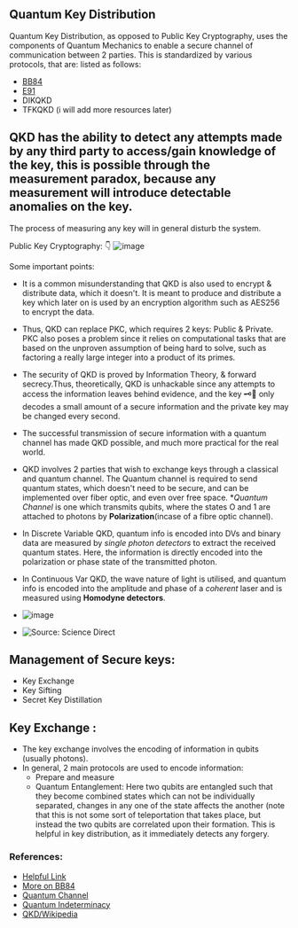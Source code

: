 ## Quantum Key Distribution
Quantum Key Distribution, as opposed to Public Key Cryptography, uses the components of Quantum Mechanics to enable a secure channel of communication between 2 parties. This is standardized by various protocols, that are:
listed as follows:
  - [BB84](https://arxiv.org/abs/2312.05609)
  - [E91](https://mpl.mpg.de/fileadmin/user_upload/Chekhova_Research_Group/Lecture_4_12.pdf)
  - DIKQKD
  - TFKQKD
(i will add more resources later)

## QKD has the ability to detect any attempts made by any third party to access/gain knowledge of the key, this is possible through the measurement paradox, because any measurement will introduce detectable anomalies on the key. 
The process of measuring any key will in general disturb the system.

Public Key Cryptography: :point_down:
![image](https://github.com/lakshya-chopra/quantum-computing/assets/77010972/141833ae-3053-46d8-bdaf-7c98a991f04e) 

Some important points:
  - It is a common misunderstanding that QKD is also used to encrypt & distribute data, which it doesn't. It is meant to produce and distribute a key which later on is used by an encryption algorithm such as AES256 to encrypt the data.
  - Thus, QKD can replace PKC, which requires 2 keys: Public & Private. PKC also poses a problem since it relies on computational tasks that are based on the unproven assumption of being hard to solve, such as factoring a really large integer into a product of its primes.
  - The security of QKD is proved by Information Theory, & forward secrecy.Thus, theoretically, QKD is unhackable since any attempts to access the information leaves behind evidence, and the key 🗝️🔐 only decodes a small amount of a secure information and the private key may be changed every second.
  - The successful transmission of secure information with a quantum channel has made QKD possible, and much more practical for the real world.
  - QKD involves 2 parties that wish to exchange keys through a classical and quantum channel. The Quantum channel is required to send quantum states, which doesn't need to be secure, and can be implemented over fiber optic, and even over free space. 
**Quantum Channel* is one which transmits qubits, where the states O and 1 are attached to photons by **Polarization**(incase of a fibre optic channel).

 - In Discrete Variable QKD, quantum info is encoded into DVs and binary data are measured by *single photon detectors* to extract the received quantum states. Here, the information is directly encoded into the polarization or phase state of the transmitted photon.
- In Continuous Var QKD, the wave nature of light is utilised, and quantum info is encoded into the amplitude and phase of a *coherent* laser and is measured using **Homodyne detectors**.
- ![image](https://github.com/lakshya-chopra/quantum-computing/assets/77010972/d4bca1ac-3e49-459b-8bc1-bf4b730b3794)
- ![Source: Science Direct](https://github.com/lakshya-chopra/quantum-computing/assets/77010972/08a756bd-a1c9-40a7-8da9-8f6b7f38b03b) 


## Management of Secure keys:

 - Key Exchange
 - Key Sifting
 - Secret Key Distillation 


## Key Exchange :
  - The key exchange involves the encoding of information in qubits (usually photons).
  - In general, 2 main protocols are used to encode information:
      - Prepare and measure
      - Quantum Entanglement: Here two qubits are entangled such that they become combined states which can not be individually separated, changes in any one of the state affects the another (note that this is not some sort of teleportation that takes place, but instead the two qubits are correlated upon their formation. This is helpful in key distribution, as it immediately detects any forgery.
   
### References:
  - [Helpful Link](https://medium.com/@qcgiitr/fundamentals-of-quantum-key-distribution-bb84-b92-e91-protocols-e1373b683ead)
  - [More on BB84](https://www.global.toshiba/ww/company/digitalsolution/articles/tsoul/38/004.html)
  - [Quantum Channel](https://www.sciencedirect.com/topics/engineering/quantum-channel)
  - [Quantum Indeterminacy](https://en.wikipedia.org/wiki/Quantum_indeterminacy)
  - [QKD/Wikipedia](https://en.wikipedia.org/wiki/Quantum_key_distribution)
